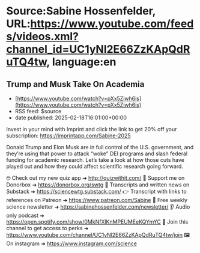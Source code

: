 # Source:Sabine Hossenfelder, URL:https://www.youtube.com/feeds/videos.xml?channel_id=UC1yNl2E66ZzKApQdRuTQ4tw, language:en

## Trump and Musk Take On Academia
 - [https://www.youtube.com/watch?v=pXx5Ziwh6is](https://www.youtube.com/watch?v=pXx5Ziwh6is)
 - RSS feed: $source
 - date published: 2025-02-18T16:01:00+00:00

Invest in your mind with Imprint and click the link to get 20% off your subscription: https://imprintapp.com/Sabine-2025

Donald Trump and Elon Musk are in full control of the U.S. government, and they’re using that power to attack “woke” DEI programs and slash federal funding for academic research. Let’s take a look at how those cuts have played out and how they could affect scientific research going forward.

🤓 Check out my new quiz app ➜  http://quizwithit.com/ 
💌 Support me on Donorbox ➜ https://donorbox.org/swtg
📝 Transcripts and written news on Substack ➜ https://sciencewtg.substack.com/
👉 Transcript with links to references on Patreon ➜ https://www.patreon.com/Sabine
📩 Free weekly science newsletter  ➜ https://sabinehossenfelder.com/newsletter/
👂 Audio only podcast ➜  https://open.spotify.com/show/0MkNfXlKnMPEUMEeKQYmYC
🔗 Join this channel to get access to perks ➜ 
https://www.youtube.com/channel/UC1yNl2E66ZzKApQdRuTQ4tw/join
🖼️ On instagram ➜ https://www.instagram.com/science

